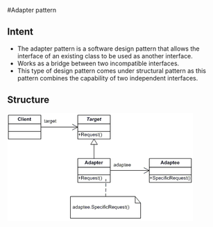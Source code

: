 #Adapter pattern

## **Intent**

* The adapter pattern is a software design pattern that allows the interface of an existing class to be used as another interface.
* Works as a bridge between two incompatible interfaces. 
* This type of design pattern comes under structural pattern as this pattern combines the capability of two independent interfaces.

## **Structure**

![Adapter Structure](https://github.com/xala3pa/implementingDesignPatterns/blob/master/java/adapterPattern/adapter.gif)
